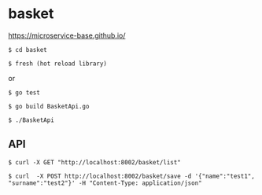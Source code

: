# basket

https://microservice-base.github.io/

```
$ cd basket
```
```
$ fresh (hot reload library)
```
or
```
$ go test

$ go build BasketApi.go 

$ ./BasketApi
```

## API
```
$ curl -X GET "http://localhost:8002/basket/list"

$ curl  -X POST http://localhost:8002/basket/save -d '{"name":"test1", "surname":"test2"}' -H "Content-Type: application/json"
```
